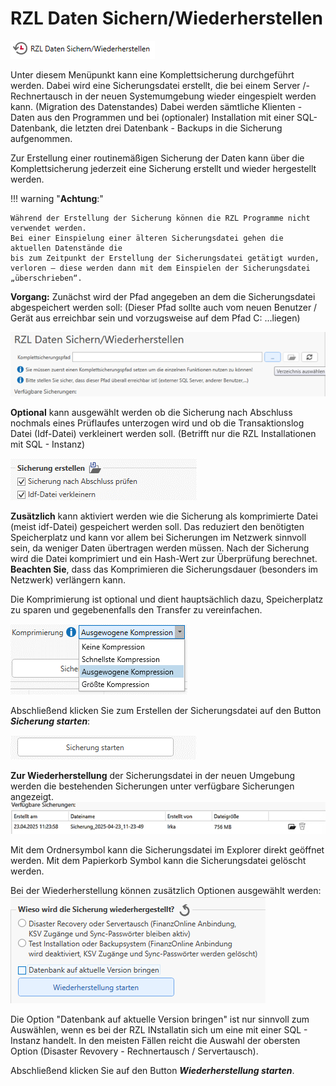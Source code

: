 # RZL Daten Sichern/Wiederherstellen

![RZL Daten Sichern/Wiederherstellen](img/DatenSichernWiederherstellen_Menue.png)


Unter diesem Menüpunkt kann eine Komplettsicherung durchgeführt werden.
Dabei wird eine Sicherungsdatei erstellt, die bei einem Server /- Rechnertausch in
der neuen Systemumgebung wieder eingespielt werden kann. (Migration des Datenstandes)
Dabei werden sämtliche Klienten - Daten aus den Programmen und bei (optionaler) Installation
mit einer SQL-Datenbank, die letzten drei Datenbank - Backups in die Sicherung aufgenommen.

Zur Erstellung einer routinemäßigen Sicherung der Daten kann über die Komplettsicherung
jederzeit eine Sicherung erstellt und wieder hergestellt werden.

!!! warning "**Achtung**:"
    
    Während der Erstellung der Sicherung können die RZL Programme nicht verwendet werden.
    Bei einer Einspielung einer älteren Sicherungsdatei gehen die aktuellen Datenstände die 
    bis zum Zeitpunkt der Erstellung der Sicherungsdatei getätigt wurden,
    verloren – diese werden dann mit dem Einspielen der Sicherungsdatei „überschrieben“.

**Vorgang:**
Zunächst wird der Pfad angegeben an dem die Sicherungsdatei abgespeichert werden soll:
 (Dieser Pfad sollte auch vom neuen Benutzer / Gerät aus erreichbar sein und vorzugsweise auf dem Pfad C: \...liegen)

![RZL Daten Sichern/Wiederherstellen](img/DatenSichernWiederherstellen_Komplettsicherungspfad.png)

**Optional** kann ausgewählt werden ob die Sicherung nach Abschluss nochmals eines Prüflaufes unterzogen wird und ob die Transaktionslog Datei (Idf-Datei) verkleinert werden soll.
(Betrifft nur die RZL Installationen mit SQL - Instanz)

![RZL Daten Sichern/Wiederherstellen](img/DatenSichernWiederherstellen_SicherungErstellen.png)

**Zusätzlich** kann aktiviert werden wie die Sicherung als komprimierte Datei (meist idf-Datei) gespeichert werden soll. Das reduziert den benötigten Speicherplatz und kann vor allem bei Sicherungen im Netzwerk sinnvoll sein, da weniger Daten übertragen werden müssen. Nach der Sicherung wird die Datei komprimiert und ein Hash-Wert zur Überprüfung berechnet. 
**Beachten Sie**, dass das Komprimieren die Sicherungsdauer (besonders im Netzwerk) verlängern kann.

Die Komprimierung ist optional und dient hauptsächlich dazu, Speicherplatz zu sparen und gegebenenfalls den Transfer zu vereinfachen.

![RZL Daten Sichern/Wiederherstellen](img/DatenSichernWiederherstellen_Komprimierung.png)

Abschließend klicken Sie zum Erstellen der Sicherungsdatei auf den Button ***Sicherung starten***:

![RZL Daten Sichern/Wiederherstellen](img/DatenSichernWiederherstellen_SicherungStarten.png)

**Zur Wiederherstellung** der Sicherungsdatei in der neuen Umgebung werden die bestehenden Sicherungen unter verfügbare Sicherungen angezeigt.
![RZL Daten Sichern/Wiederherstellen](img/DatenSichernWiederherstellen_VerfuegbareSicherung.png)

Mit dem Ordnersymbol kann die Sicherungsdatei im Explorer direkt geöffnet werden. Mit dem Papierkorb Symbol kann die Sicherungsdatei gelöscht werden.

Bei der Wiederherstellung können zusätzlich Optionen ausgewählt werden:
![RZL Daten Sichern/Wiederherstellen](img/DatenSichernWiederherstellen_WiederherstellungStarten.png)

Die Option "Datenbank auf aktuelle Version bringen" ist nur sinnvoll zum Auswählen, wenn es bei der RZL INstallatin sich um eine mit einer SQL - Instanz handelt. In den meisten Fällen reicht die Auswahl der obersten Option (Disaster Revovery - Rechnertausch / Servertausch).

Abschließend klicken Sie auf den Button ***Wiederherstellung starten***.

